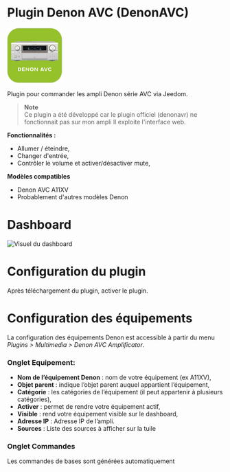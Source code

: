 Plugin Denon AVC (DenonAVC)
===========================

![Logo plugin](../assets/images/DenonAVC_icon.png "Logo plugin")

Plugin pour commander les ampli Denon série AVC via Jeedom.

> **Note**  
> Ce plugin a été développé car le plugin officiel (denonavr) ne fonctionnait pas sur mon ampli
> Il exploite l'interface web.


**Fonctionnalités :**

- Allumer / éteindre,
- Changer d'entrée,
- Contrôler le volume et activer/désactiver mute,

**Modèles compatibles**
- Denon AVC A11XV
- Probablement d'autres modèles Denon

Dashboard
=======================

![Visuel du dashboard](../assets/Dashboard.png "Visuel du dashboard")

Configuration du plugin
=======================

Après téléchargement du plugin, activer le plugin.

Configuration des équipements
=============================

La configuration des équipements Denon est accessible à partir du menu *Plugins > Multimedia > Denon AVC Amplificator*.

### Onglet Equipement:

-   **Nom de l’équipement Denon** : nom de votre équipement (ex A11XV),
-   **Objet parent** : indique l’objet parent auquel appartient
    l’équipement,
-   **Catégorie** : les catégories de l’équipement (il peut appartenir à
    plusieurs catégories),
-   **Activer** : permet de rendre votre équipement actif,
-   **Visible** : rend votre équipement visible sur le dashboard,
-   **Adresse IP** : Adresse IP de l’ampli.
-   **Sources** : Liste des sources à afficher sur la tuile

### Onglet Commandes

Les commandes de bases sont générées automatiquement 

